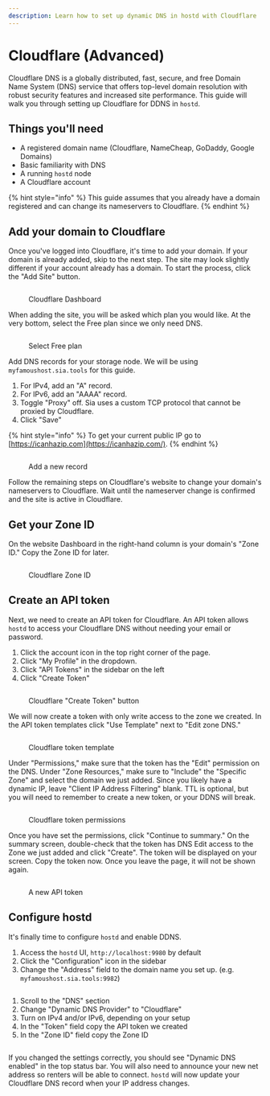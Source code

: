 ```yaml
---
description: Learn how to set up dynamic DNS in hostd with Cloudflare
---
```


# Cloudflare (Advanced)

Cloudflare DNS is a globally distributed, fast, secure, and free Domain Name System (DNS) service that offers top-level domain resolution with robust security features and increased site performance. This guide will walk you through setting up Cloudflare for DDNS in `hostd`.

## Things you'll need

* A registered domain name (Cloudflare, NameCheap, GoDaddy, Google Domains)
* Basic familiarity with DNS
* A running `hostd` node
* A Cloudflare account

{% hint style="info" %}
This guide assumes that you already have a domain registered and can change its nameservers to Cloudflare.
{% endhint %}

## Add your domain to Cloudflare

Once you've logged into Cloudflare, it's time to add your domain. If your domain is already added, skip to the next step. The site may look slightly different if your account already has a domain. To start the process, click the "Add Site" button.

<figure><img src="../../../.gitbook/assets/hostd_ddns_cloudflare_add_site.png" alt=""><figcaption><p>Cloudflare Dashboard</p></figcaption></figure>

When adding the site, you will be asked which plan you would like. At the very bottom, select the Free plan since we only need DNS.

<figure><img src="../../../.gitbook/assets/hostd_ddns_cloudflare_free_plan.png" alt=""><figcaption><p>Select Free plan</p></figcaption></figure>

Add DNS records for your storage node. We will be using `myfamoushost.sia.tools` for this guide.

1. For IPv4, add an "A" record.
2. For IPv6, add an "AAAA" record. 
3. Toggle "Proxy" off. Sia uses a custom TCP protocol that cannot be proxied by Cloudflare.
4. Click "Save"

{% hint style="info" %}
To get your current public IP go to [https://icanhazip.com](https://icanhazip.com/).
{% endhint %}

<figure><img src="../../../.gitbook/assets/hostd_ddns_cloudflare_new_record.png" alt=""><figcaption><p>Add a new record</p></figcaption></figure>

Follow the remaining steps on Cloudflare's website to change your domain's nameservers to Cloudflare. Wait until the nameserver change is confirmed and the site is active in Cloudflare.

## Get your Zone ID

On the website Dashboard in the right-hand column is your domain's "Zone ID." Copy the Zone ID for later.

<figure><img src="../../../.gitbook/assets/hostd_ddns_cloudflare_zone_id.png" alt=""><figcaption><p>Cloudflare Zone ID</p></figcaption></figure>

## Create an API token

Next, we need to create an API token for Cloudflare. An API token allows `hostd` to access your Cloudflare DNS without needing your email or password.

1. Click the account icon in the top right corner of the page.
2. Click "My Profile" in the dropdown.
3. Click "API Tokens" in the sidebar on the left
4. Click "Create Token"

<figure><img src="../../../.gitbook/assets/hostd_ddns_cloudflare_api_token (1).png" alt=""><figcaption><p>Cloudflare "Create Token" button</p></figcaption></figure>

We will now create a token with only write access to the zone we created. In the API token templates click "Use Template" next to "Edit zone DNS."

<figure><img src="../../../.gitbook/assets/hostd_ddns_cloudflare_token_template.png" alt=""><figcaption><p>Cloudflare token template</p></figcaption></figure>

Under "Permissions," make sure that the token has the "Edit" permission on the DNS. Under "Zone Resources," make sure to "Include" the "Specific Zone" and select the domain we just added. Since you likely have a dynamic IP, leave "Client IP Address Filtering" blank. TTL is optional, but you will need to remember to create a new token, or your DDNS will break.

<figure><img src="../../../.gitbook/assets/hostd_ddns_cloudflare_api_token_permissions.png" alt=""><figcaption><p>Cloudflare token permissions</p></figcaption></figure>

Once you have set the permissions, click "Continue to summary." On the summary screen, double-check that the token has DNS Edit access to the Zone we just added and click "Create". The token will be displayed on your screen. Copy the token now. Once you leave the page, it will not be shown again.

<figure><img src="../../../.gitbook/assets/hostd_ddns_cloudflare_api_token.png" alt=""><figcaption><p>A new API token</p></figcaption></figure>

## Configure hostd

It's finally time to configure `hostd` and enable DDNS.

1. Access the `hostd` UI, `http://localhost:9980` by default
2. Click the "Configuration" icon in the sidebar
3. Change the "Address" field to the domain name you set up. (e.g. `myfamoushost.sia.tools:9982`)

<figure><img src="../../../.gitbook/assets/hostd_ddns_cloudflare_netaddress.png" alt=""><figcaption></figcaption></figure>

1. Scroll to the "DNS" section
2. Change "Dynamic DNS Provider" to "Cloudflare"
3. Turn on IPv4 and/or IPv6, depending on your setup
4. In the "Token" field copy the API token we created
5. In the "Zone ID" field copy the Zone ID

<figure><img src="../../../.gitbook/assets/hostd_ddns_cloudflare_config.png" alt=""><figcaption></figcaption></figure>

If you changed the settings correctly, you should see "Dynamic DNS enabled" in the top status bar. You will also need to announce your new net address so renters will be able to connect. `hostd` will now update your Cloudflare DNS record when your IP address changes.

<figure><img src="../../../.gitbook/assets/hostd_ddns_duckdns_success.png" alt=""><figcaption></figcaption></figure>
